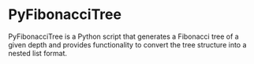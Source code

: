 # PyFibonacciTree
PyFibonacciTree is a Python script that generates a Fibonacci tree of a given depth and provides functionality to convert the tree structure into a nested list format.
